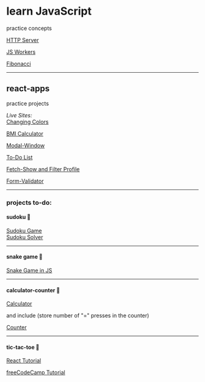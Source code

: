 # learn JavaScript

practice concepts

[HTTP Server](./_learnJS/http/)

[JS Workers](./_learnJS/JS_Workers/)

[Fibonacci](./_learnJS/fibonacci.js)

---

## react-apps

practice projects

_Live Sites:_ <br>
[Changing Colors](https://paolojr90.github.io/react-apps/change-color-react/)

[BMI Calculator](https://paolojr90.github.io/react-apps/bmi-calculator-react)

[Modal-Window](https://paolojr90.github.io/react-apps/modal-window-react)

[To-Do List](https://paolojr90.github.io/react-apps/to-do-react)

[Fetch-Show and Filter Profile](https://paolojr90.github.io/react-apps/fetch-filter-react)

[Form-Validator](https://paolojr90.github.io/react-apps/form-validator-react)

---

### projects to-do:

#### sudoku 🧩

[Sudoku Game](https://youtu.be/xpsm3tOLTVE) \
[Sudoku Solver](https://youtu.be/F1vKV8fR1Os)

---

#### snake game 🐍

[Snake Game in JS](https://www.freecodecamp.org/news/how-to-build-a-snake-game-in-javascript/)

---

#### calculator-counter 🧮

[Calculator](https://www.freecodecamp.org/news/javascript-dom-build-a-calculator-app)

and include (store number of "=" presses in the counter)

[Counter](https://www.freecodecamp.org/news/learn-javascript-by-building-a-project/)

---

#### tic-tac-toe 🎲

[React Tutorial](https://react.dev/learn/tutorial-tic-tac-toe)

[freeCodeCamp Tutorial](https://www.freecodecamp.org/news/learn-how-to-build-tic-tac-toe-with-react-hooks/)
